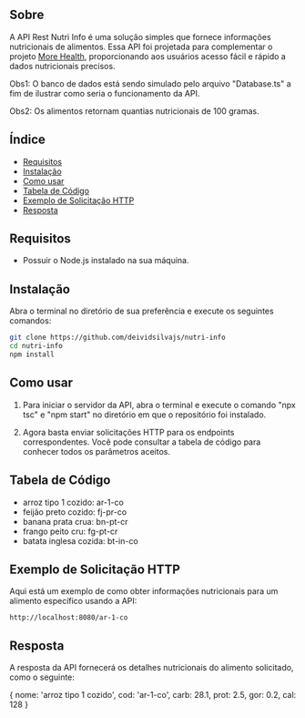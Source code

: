 ## Sobre

A API Rest Nutri Info é uma solução simples que fornece informações nutricionais de alimentos. Essa API foi projetada para complementar o projeto [More Health](https://github.com/deividsilvajs/more-health), proporcionando aos usuários acesso fácil e rápido a dados nutricionais precisos.

Obs1: O banco de dados está sendo simulado pelo arquivo "Database.ts" a fim de ilustrar como seria o funcionamento da API.

Obs2: Os alimentos retornam quantias nutricionais de 100 gramas.

## Índice

- [Requisitos](#requisitos)
- [Instalação](#instalação)
- [Como usar](#como-usar)
- [Tabela de Código](#tabela-de-código)
- [Exemplo de Solicitação HTTP](#exemplo-de-solicitação-http)
- [Resposta](#resposta)

## Requisitos

- Possuir o Node.js instalado na sua máquina.

## Instalação

Abra o terminal no diretório de sua preferência e execute os seguintes comandos:

```bash
git clone https://github.com/deividsilvajs/nutri-info
cd nutri-info
npm install
```

## Como usar

1. Para iniciar o servidor da API, abra o terminal e execute o comando "npx tsc" e "npm start" no diretório em que o repositório foi instalado.

2. Agora basta enviar solicitações HTTP para os endpoints correspondentes. Você pode consultar a tabela de código para conhecer todos os parâmetros aceitos.

## Tabela de Código

- arroz tipo 1 cozido: ar-1-co
- feijão preto cozido: fj-pr-co
- banana prata crua: bn-pt-cr
- frango peito cru: fg-pt-cr
- batata inglesa cozida: bt-in-co

## Exemplo de Solicitação HTTP

Aqui está um exemplo de como obter informações nutricionais para um alimento específico usando a API:

`http://localhost:8080/ar-1-co`

## Resposta

A resposta da API fornecerá os detalhes nutricionais do alimento solicitado, como o seguinte:

{
    nome: 'arroz tipo 1 cozido',
    cod: 'ar-1-co',
    carb: 28.1,
    prot: 2.5,
    gor: 0.2,
    cal: 128
}
